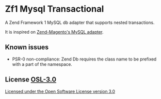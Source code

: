 # Zf1 Mysql Transactional
A Zend Framework 1 MySQL db adapter that supports nested transactions.

It is inspired on [Zend-Magento's MySQL adapter](https://github.com/magento/magento2/blob/develop/lib/internal/Magento/Framework/DB/Adapter/Pdo/Mysql.php).

## Known issues
- PSR-0 non-compliance: Zend Db requires the class name to be prefixed with a part of the namespace.

## License [OSL-3.0](http://opensource.org/licenses/osl-3.0.php)

[Licensed under the Open Software License version 3.0](LICENCE.txt)
